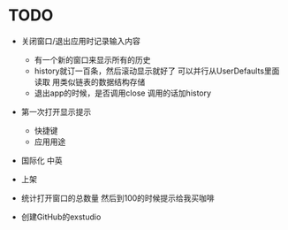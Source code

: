 # TODO

- 关闭窗口/退出应用时记录输入内容
    - 有一个新的窗口来显示所有的历史
    - history就订一百条，然后滚动显示就好了 可以并行从UserDefaults里面读取 用类似链表的数据结构存储
    - 退出app的时候，是否调用close 调用的话加history
- 第一次打开显示提示
    - 快捷键
    - 应用用途
- 国际化 中英
- 上架
- 统计打开窗口的总数量 然后到100的时候提示给我买咖啡

- 创建GitHub的exstudio
